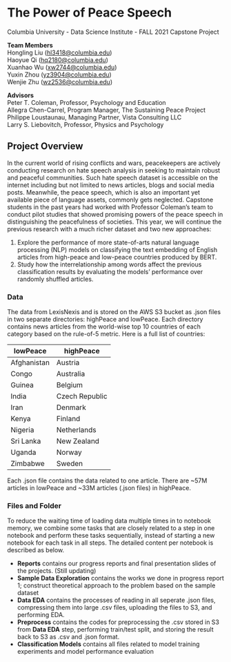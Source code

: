 # The Power of Peace Speech

Columbia University - Data Science Institute - FALL 2021 Capstone Project

**Team Members**<br>
Hongling Liu (hl3418@columbia.edu)<br>
Haoyue Qi (hq2180@columbia.edu)<br>
Xuanhao Wu (xw2744@columbia.edu)<br>
Yuxin Zhou (yz3904@columbia.edu)<br>
Wenjie Zhu (wz2536@columbia.edu)

**Advisors**\
Peter T. Coleman, Professor, Psychology and Education<br>
Allegra Chen-Carrel, Program Manager, The Sustaining Peace Project<br>
Philippe Loustaunau, Managing Partner, Vista Consulting LLC<br>
Larry S. Liebovitch, Professor, Physics and Psychology


## Project Overview

In the current world of rising conflicts and wars, peacekeepers are actively conducting research on hate speech analysis in seeking to maintain robust and peaceful communities. Such hate speech dataset is accessible on the internet including but not limited to news articles, blogs and social media posts. Meanwhile, the peace speech, which is also an important yet available piece of language assets, commonly gets neglected. Capstone students in the past years had worked with Professor Coleman’s team to conduct pilot studies that showed promising powers of the peace speech in distinguishing the peacefulness of societies. This year, we will continue the previous research with a much richer dataset and two new approaches:

1) Explore the performance of more state-of-arts natural language processing (NLP) models on classifying the text embedding of English articles from high-peace and low-peace countries produced by BERT.
2) Study how the interrelationship among words affect the previous classification results by evaluating the models’ performance over randomly shuffled articles.

### Data
The data from LexisNexis and is stored on the AWS S3 bucket as .json files in two separate directories: highPeace and lowPeace. Each directory contains news articles from the world-wise top 10 countries of each category based on the rule-of-5 metric. Here is a full list of countries: 

lowPeace | highPeace |
--------- | --------- |
Afghanistan| Austria |
Congo| Australia | 
Guinea | Belgium |
India | Czech Republic |
Iran | Denmark |
Kenya | Finland |
Nigeria | Netherlands |
Sri Lanka | New Zealand |
Uganda | Norway |
Zimbabwe | Sweden |

Each .json file contains the data related to one article. There are ~57M articles in lowPeace and ~33M articles (.json files) in highPeace.

### Files and Folder
To reduce the waiting time of loading data multiple times in to notebook memory, we combine some tasks that are closely related to a step in one notebook and perform these tasks sequentially, instead of starting a new notebook for each task in all steps. The detailed content per notebook is described as below.

- **Reports** contains our progress reports and final presentation slides of the projects. (Still updating)
- **Sample Data Exploration** contains the works we done in progress report 1; construct theoretical approach to the problem based on the sample dataset
- **Data EDA** contains the processes of reading in all seperate .json files, compressing them into large .csv files, uploading the files to S3, and performing EDA.
- **Preprocess** contains the codes for preprocessing the .csv stored in S3 from **Data EDA** step, performing train/test split, and storing the result back to S3 as .csv and .json format.
- **Classification Models** contains all files related to model training experiments and model performance evaluation

